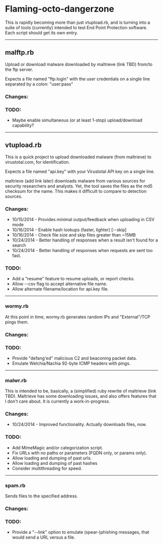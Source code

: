 <h1>Flaming-octo-dangerzone</h1>
<p>This is rapidly becoming more than just vtupload.rb, and is turning into a suite of tools (currently) intended to test End Point Protection software. Each script should get its own entry. </p>

<hr />

<h2>malftp.rb</h2>
<p>Upload or download malware downloaded by maltrieve (link TBD) from/to the ftp server.</p>
<p>Expects a file named "ftp.login" with the user credentials on a single line separated by a colon: "user:pass"</p>

<h3>Changes:</h3>

<h3>TODO:</h3>
<ul>
	<li>Maybe enable simultaneous (or at least 1-stop) upload/download capability?</li>
</ul>

<hr />

<h2>vtupload.rb</h2>
<p>This is a quick project to upload downloaded malware (from maltrieve) to virustotal.com, for identification.</p>
<p>Expects a file named "api.key" with your Virustotal API key on a single line.</p>

<p>maltrieve (add link later) downloads malware from various sources for security researchers and analysts.  Yet, the tool
saves the files as the md5 checksum for the name.  This makes it difficult to compare to detection sources.</p>

<h3>Changes:</h3>
<ul>
	<li>10/15/2014 - Provides minimal output/feedback when uploading in CSV mode</li>
	<li>10/16/2014 - Enable hash lookups (faster, lighter) [--skip] </li>
	<li>10/16/2014 - Check file size and skip files greater than ~15MB</li>
	<li>10/24/2014 - Better handling of responses when a result isn't found for a search</li>
	<li>10/24/2014 - Better handling of responses when requests are sent too fast.
</ul>
<h3>TODO:</h3>
<ul>
	<li>Add a "resume" feature to resume uploads, or report checks.</li>
	<li>Allow --csv flag to accept alternative file name.</li>
	<li>Allow alternate filename/location for api.key file.</li>
</ul>

<hr />

<h3>wormy.rb</h3>
<p>At this point in time, wormy.rb generates random IPs and "External"/TCP pings them.</p>

<h3>Changes:</h3>

<h3>TODO:</h3>
<ul>
	<li>Provide "defang'ed" malicious C2 and beaconing packet data.</li>
	<li>Emulate Welchia/Nachia 92-byte ICMP headers with pings.</li>
</ul>

<hr />

<h3>malwr.rb</h3>
<p>This is intended to be, basically, a (simplified) ruby rewrite of maltrieve (link TBD).  Maltrieve has some downloading issues, and also offers features that I don't care about.  It is currently a work-in-progress.</p>

<h3>Changes:</h3>
<ul>
	<li>10/24/2014 - Improved functionality.  Actually downloads files, now.</li>
</ul>

<h3>TODO:</h3>
<ul>
	<li>Add MimeMagic and/or categorization script.</li>
	<li>Fix URLs with no paths or parameters (FQDN only, or params only).</li>
	<li>Allow loading and dumping of past urls.</li>
	<li>Allow loading and dumping of past hashes</li>
	<li>Consider multithreading for speed.</li>
</ul>

<hr />

<h3>spam.rb</h3>
Sends files to the specified address.

<h3>Changes:</h3>

<h3>TODO:</h3>
<ul>
	<li>Provide a "--link" option to emulate (spear-)phishing messages, that would send a URL versus a file.</li>
</ul>
